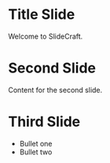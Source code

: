# Title Slide
Welcome to SlideCraft.

# Second Slide
Content for the second slide.

# Third Slide
- Bullet one
- Bullet two
